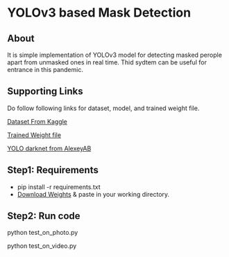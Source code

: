 # YOLOv3 based Mask Detection

## About

It is simple implementation of YOLOv3 model for detecting masked perople apart from unmasked ones in real time. Thid sydtem can be useful for entrance in this pandemic.

## Supporting Links

Do follow following links for dataset, model, and trained weight file.

[Dataset From Kaggle](https://www.kaggle.com/datasets/crained/wearingmaskc19)

[Trained Weight file](https://drive.google.com/file/d/1-H_DIlCpxvlFSbZKabNWZlG1ebniHzFH/view?usp=sharing)

[YOLO darknet from AlexeyAB](https://github.com/AlexeyAB/darknet)

## Step1: Requirements

- pip install -r requirements.txt
- [Download Weights](https://drive.google.com/file/d/1-H_DIlCpxvlFSbZKabNWZlG1ebniHzFH/view?usp=sharing) & paste in your working directory.

## Step2: Run code
python test_on_photo.py 

python test_on_video.py

